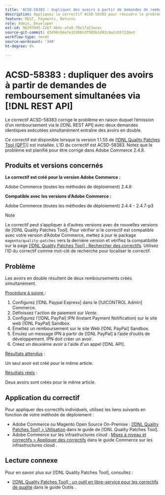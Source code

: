 ```yaml
---
title: 'ACSD-58383 : dupliquer des avoirs à partir de demandes de remboursement simultanées via  [!DNL REST API]'
description: Appliquez le correctif ACSD-58383 pour résoudre le problème d’Adobe Commerce en raison duquel l’émission d’un remboursement via le avec deux demandes identiques exécutées simultanément crée  [!DNL REST API]  avoirs en double.
feature: REST, Payments, Returns
role: Admin, Developer
exl-id: 962970d5-22e7-4bdc-afa0-70e1fa21ecec
source-git-commit: d3d98c04afe32d80cdf985b1d93c8a2cb57236ed
workflow-type: tm+mt
source-wordcount: '340'
ht-degree: 0%

---
```


# ACSD-58383 : dupliquer des avoirs à partir de demandes de remboursement simultanées via [!DNL REST API]

Le correctif ACSD-58383 corrige le problème en raison duquel l’émission d’un remboursement via le [!DNL REST API] avec deux demandes identiques exécutées simultanément entraîne des avoirs en double.

Ce correctif est disponible lorsque la version 1.1.55 de [[!DNL Quality Patches Tool (QPT)]](/help/tools/quality-patches-tool/quality-patches-tool-to-self-serve-quality-patches.md) est installée. L’ID du correctif est ACSD-58383. Notez que le problème est planifié pour être corrigé dans Adobe Commerce 2.4.8.

## Produits et versions concernés

**Le correctif est créé pour la version Adobe Commerce :**

Adobe Commerce (toutes les méthodes de déploiement) 2.4.6

**Compatible avec les versions d’Adobe Commerce :**

Adobe Commerce (toutes les méthodes de déploiement) 2.4.4 - 2.4.7-p3


>[!NOTE]
>
>Le correctif peut s’appliquer à d’autres versions avec de nouvelles versions de [!DNL Quality Patches Tool]. Pour vérifier si le correctif est compatible avec votre version d’Adobe Commerce, mettez à jour le package `magento/quality-patches` vers la dernière version et vérifiez la compatibilité sur la page [[!DNL Quality Patches Tool] : Rechercher des correctifs](https://experienceleague.adobe.com/tools/commerce-quality-patches/index.html). Utilisez l’ID du correctif comme mot-clé de recherche pour localiser le correctif.

## Problème

Les avoirs en double résultent de deux remboursements créés simultanément.

<u>Procédure à suivre </u> :

1. Configurez [!DNL Paypal Express] dans le [!UICONTROL Admin] Commerce.
1. Définissez l&#39;action de paiement sur *Vente*.
1. Configurez l’[!DNL PayPal] IPN (Instant Payment Notification) sur le site web [!DNL PayPal] Sandbox.
1. Émettez un remboursement sur le site Web [!DNL PayPal] Sandbox.
1. Émulez un message IPN à partir de [!DNL PayPal] à l’aide d’outils de développement. IPN doit créer un avoir.
1. Créez un deuxième avoir à l&#39;aide d&#39;un appel [!DNL API].

<u>Résultats attendus</u> :

Un seul avoir est créé pour le même article.


<u>Résultats réels</u> :

Deux avoirs sont créés pour le même article.

## Application du correctif

Pour appliquer des correctifs individuels, utilisez les liens suivants en fonction de votre méthode de déploiement :

* Adobe Commerce ou Magento Open Source On-Premise : [[!DNL Quality Patches Tool] > Utilisation](/help/tools/quality-patches-tool/usage.md) dans le guide de [!DNL Quality Patches Tool].
* Adobe Commerce sur les infrastructures cloud : [Mises à niveau et correctifs > Appliquer des correctifs](https://experienceleague.adobe.com/docs/commerce-cloud-service/user-guide/develop/upgrade/apply-patches.html) dans le guide Commerce sur les infrastructures cloud .


## Lecture connexe

Pour en savoir plus sur [!DNL Quality Patches Tool], consultez :

* [[!DNL Quality Patches Tool] : un outil en libre-service pour les correctifs de qualité](/help/tools/quality-patches-tool/quality-patches-tool-to-self-serve-quality-patches.md) dans le guide Outils .
